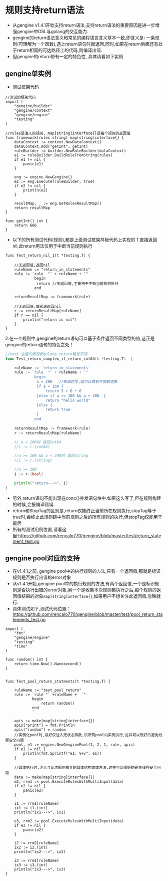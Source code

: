 # 规则支持return语法
- 从gengine v1.4.1开始支持return语法,支持return语法的重要原因是进一步增强gengine中DSL与golang的交互能力. 
- gengine的return语法含义和常见的编程语言含义基本一致,即含义是: 一条规则(可理解为一个函数),遇上return语句时就返回,同时,如果在return后面还有处于return相同的可达路径上的代码,则编译出错.
- 但gengine的return带有一定的特色性, 具体请看如下实例

## gengine单实例
- 测试框架代码

```
//测试的框架代码
import (
	"gengine/builder"
	"gengine/context"
	"gengine/engine"
	"testing"
)

//rules是注入的规则, map[string]interface{}是每个规则的返回值
func framework(rules string) map[string]interface{} {
	dataContext := context.NewDataContext()
	dataContext.Add("getInt", getInt)
	ruleBuilder := builder.NewRuleBuilder(dataContext)
	e1 := ruleBuilder.BuildRuleFromString(rules)
	if e1 != nil {
		panic(e1)
	}

	eng := engine.NewGengine()
	e2 := eng.Execute(ruleBuilder, true)
	if e2 != nil {
		println(e2)
	}

	resultMap, _ := eng.GetRulesResultMap()
	return resultMap
}

func getInt() int {
	return 666
}
```

- 以下的所有测试代码(规则),都是上面测试框架样板代码上实现的
1.直接返回nil,此return用法仅用于中断当前规则执行
```
func Test_return_nil_1(t *testing.T) {

	//无返回值,返回nil
	ruleName := "return_in_statements"
	rule := `rule  "` + ruleName + `"
			 begin
			  return //无返回值,主要用于中断当前规则执行
      		 end	
			`
	returnResultMap := framework(rule)

	//无返回值,或者说返回nil
	r := returnResultMap[ruleName]
	if r == nil {
		println("return is nil")
	}
}
```

2.在一个规则中,gengine的return语句可以基于条件返回不同类型的值,这正是gengine的return语句的特色之处！ 
```go
//test 这里的表现和golang return略有不同
func Test_return_complex_if_return_int64(t *testing.T)  {

	ruleName := `return_in_statements`
	rule := `rule  "` + ruleName + `"
			 begin
			  a = 290	//修改这里,就可以得到不同的结果
			  if a < 100 {
				  return 5 + 6 * 6			
    		  }else if a >= 100 && a < 200  {
  				  return "hello world"	
              }else {
				  return true	
			  }
      		 end	
			`
	returnResultMap := framework(rule)
	r := returnResultMap[ruleName]

	// a < 100时 返回int64
	//i := r.(int64)

	//a >= 100 && a < 200时 返回string
	//i := r.(string)

	//a >= 200
	i := r.(bool)

	println("return--->", i)
}
```

- 另外,return语句不能出现在conc{}并发语句块中.如果这么写了,但在规则构建的时候,会报编译错误.
- return和StopTag的区别是,return仅能终止当前所在规则执行,stopTag等于true时,会终止此规则链中当前规则之后的所有规则的执行,但stopTag仅能用于最后
- 所有的测试用例位置,请看这里:https://github.com/rencalo770/gengine/blob/master/test/return_statement_test.go

## gengine pool对应的支持
- 在v1.4.1之前, gengine pool中的执行规则的方法,只有一个返回值,那就是标识规则是否执行出错的error对象
- 从v1.4.1开始,gengine pool中的执行规则的方法,有两个返回值,一个是标识规则是否执行出错的error对象,另一个是收集本次规则集执行之后,每个规则的返回值结果的对象```map[string]interface{}```,如果用户不想关注此返回值,忽略就行.
- 具体测试如下,测试代码位置：https://github.com/rencalo770/gengine/blob/master/test/pool_return_statements_test.go

```
import (
	"fmt"
	"gengine/engine"
	"testing"
	"time"
)

func random() int {
	return time.Now().Nanosecond()
}


func Test_pool_return_statments(t *testing.T) {

	ruleName := "test_pool_return"
	rule := `rule "` +ruleName +  `"  
			begin
				return random()
			end
			`

	apis := make(map[string]interface{})
	apis["print"] = fmt.Println
	apis["random"] = random
    //实例化pool时,最好仅注入无状态函数,供所有pool内实例执行,这样可以很好的避免线程安全问题
	pool, e1 := engine.NewGenginePool(1, 2, 1, rule, apis)
	if e1 != nil {
		println(fmt.Sprintf("e1: %+v", e1))
	}

    //具体执行时,注入与此次规则相关的具体结构体或方法,这样可以很好的避免线程安全问题
	data := make(map[string]interface{})
	e2, rrm1 := pool.ExecuteRulesWithMultiInput(data)
	if e2 != nil {
		panic(e2)
	}

	i1 := rrm1[ruleName]
	ix1 := i1.(int)
	println("ix1--->", ix1)

	e3, rrm2 := pool.ExecuteRulesWithMultiInput(data)
	if e3 != nil {
		panic(e2)
	}

	i2 := rrm2[ruleName]
	ix2 := i2.(int)
	println("ix2--->", ix2)

	i3 := rrm1[ruleName]
	ix3 := i3.(int)
	println("ix3--->", ix3)
}
```




